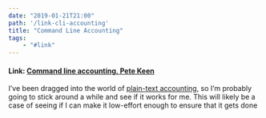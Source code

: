 ```yaml
---
date: "2019-01-21T21:00"
path: '/link-cli-accounting'
title: "Command Line Accounting"
tags:
    - "#link"
---
```


#### Link: [Command line accounting, Pete Keen](https://www.petekeen.net/keeping-finances-with-ledger)

I’ve been dragged into the world of [plain-text accounting](https://plaintextaccounting.org), so I’m probably going to stick around a while and see if it works for me. This will likely be a case of seeing if I can make it low-effort enough to ensure that it gets done
